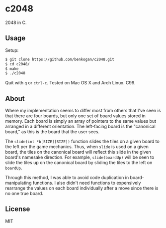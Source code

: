 c2048
=====

2048 in C.

## Usage

Setup:

```sh
$ git clone https://github.com/benkogan/c2048.git
$ cd c2048/
$ make
$ ./c2048
```

Quit with `q` or `ctrl-c`. Tested on Mac OS X and Arch Linux. C99.

## About

Where my implementation seems to differ most from others that I've seen is that
there are four boards, but only one set of board values stored in memory. Each
board is simply an array of pointers to the same values but arranged in a
different orientation. The left-facing board is the "canonical board," as this
is the board that the user sees.

The `slide(int *b[SIZE][SIZE])` function slides the tiles on a given board to
the left per the game mechanics. Thus, when `slide` is used on a given board,
the tiles on the canonical board will reflect this slide in the given board's
namesake direction. For example, `slide(boardUp)` will be seen to slide the
tiles up on the canonical board by sliding the tiles to the left on `boardUp`.

Through this method, I was able to avoid code duplication in board-manipulating
functions. I also didn't need functions to expensively rearrange the values on
each board individually after a move since there is no one true board.

## License

MIT

